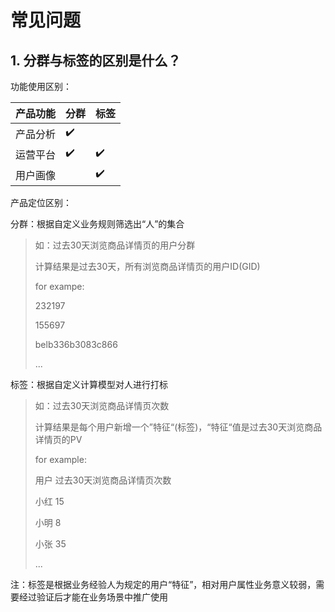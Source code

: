 # 常见问题

## 1. 分群与标签的区别是什么？

功能使用区别：

| 产品功能 | 分群 | 标签 |
| :--- | :--- | :--- |
| 产品分析 | ✔️ |  |
| 运营平台 | ✔️ | ✔️ |
| 用户画像 |  | ✔️ |

产品定位区别：

分群：根据自定义业务规则筛选出“人”的集合

> 如：过去30天浏览商品详情页的用户分群
>
> 计算结果是过去30天，所有浏览商品详情页的用户ID\(GID\)
>
> for exampe:
>
> 232197
>
> 155697
>
> belb336b3083c866
>
> ...

标签：根据自定义计算模型对人进行打标

> 如：过去30天浏览商品详情页次数
>
> 计算结果是每个用户新增一个”特征“\(标签\)，“特征“值是过去30天浏览商品详情页的PV
>
> for example:
>
> 用户                    过去30天浏览商品详情页次数
>
> 小红                    15
>
> 小明                    8
>
> 小张                    35
>
> ...

注：标签是根据业务经验人为规定的用户“特征”，相对用户属性业务意义较弱，需要经过验证后才能在业务场景中推广使用

